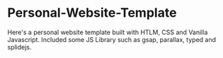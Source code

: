 # Personal-Website-Template
Here's a personal website template
built with HTLM, CSS and Vanilla Javascript. Included some JS Library such as gsap, parallax, typed and splidejs.
